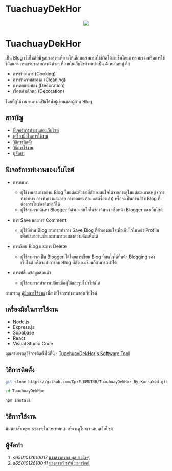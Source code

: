 
# TuachuayDekHor

<p align="center">
  <img src="https://github.com/CprE-KMUTNB/TuachuayDekHor_By-Korrakod/assets/142489002/772d1f8d-c374-4ec6-9953-d6151c51b4a0" width: 150px; height: 150px;">
</p>

# TuachuayDekHor 

เป็น Blog เว็บไซต์ที่มีจุดประสงค์เพื่อจะให้เด็กหอสามารถใช้ชีวิตได้ง่ายขึ้นโดยการรวบรวมทริคการใช้ชีวิตและการแชร์ประสบการณ์ต่างๆ ที่ภายในเว็บไซต์จะแบ่งเป็น 4 หมวดหมู่ คือ

- การทำอาหาร (Cooking)
- การทำความสะอาด (Cleaning)
- การตกแต่งห้อง (Decoration)
- เรื่องเล่าเด็กหอ (Decoration)

โดยที่ผู้ใช้งานสามารถเป็นได้ทั้งผู้เขียนและผู้อ่าน Blog

##  สารบัญ
- [ฟีเจอร์การทำงานของเว็บไซต์](#%E0%B8%9F%E0%B8%B5%E0%B9%80%E0%B8%88%E0%B8%AD%E0%B8%A3%E0%B9%8C%E0%B8%81%E0%B8%B2%E0%B8%A3%E0%B8%97%E0%B8%B3%E0%B8%87%E0%B8%B2%E0%B8%99%E0%B8%82%E0%B8%AD%E0%B8%87%E0%B9%80%E0%B8%A7%E0%B9%87%E0%B8%9A%E0%B9%84%E0%B8%8B%E0%B8%95%E0%B9%8C)
- [เครื่องมือในการใช้งาน](#%E0%B9%80%E0%B8%84%E0%B8%A3%E0%B8%B7%E0%B9%88%E0%B8%AD%E0%B8%87%E0%B8%A1%E0%B8%B7%E0%B8%AD%E0%B9%83%E0%B8%99%E0%B8%81%E0%B8%B2%E0%B8%A3%E0%B9%83%E0%B8%8A%E0%B9%89%E0%B8%87%E0%B8%B2%E0%B8%99)
- [วิธีการติดตั้ง](#%E0%B8%A7%E0%B8%B4%E0%B8%98%E0%B8%B5%E0%B8%81%E0%B8%B2%E0%B8%A3%E0%B8%95%E0%B8%B4%E0%B8%94%E0%B8%95%E0%B8%B1%E0%B9%89%E0%B8%87)
- [วิธีการใช้งาน](#%E0%B8%A7%E0%B8%B4%E0%B8%98%E0%B8%B5%E0%B8%81%E0%B8%B2%E0%B8%A3%E0%B9%83%E0%B8%8A%E0%B9%89%E0%B8%87%E0%B8%B2%E0%B8%99)
- [ผู้จัดทำ](#%E0%B8%9C%E0%B8%B9%E0%B9%89%E0%B8%88%E0%B8%B1%E0%B8%94%E0%B8%97%E0%B8%B3)

## ฟีเจอร์การทำงานของเว็บไซต์

 - การค้นหา
	 - ผู้ใช้งานสามารถอ่าน Blog ในแต่ละหัวข้อที่ตัวเองสนใจได้จากการดูในแต่ละหมวดหมู่ (การทำอาหาร การทำความสะอาด การตกแต่งห้อง และเรื่องเล่า) หรือจะเป็นการเสิร์ช Blog ที่ต้องการในช่องค้นหาก็ได้
	 - ผู้ใช้สามารถค้นหา Blogger ที่ตัวเองสนใจในช่องค้นหา หรือหน้า Blogger ของเว็บไซต์

- การ Save และการ Comment
	 - ผู้ใช้ที่อ่าน Blog สามารถทำการ Save ฺBlog ที่ตัวเองสนใจเพื่อเก็บไว้ในหน้า Profile เพื่อนำมาอ่านซ้ำและสามารถแสดงความคิดเห็นได้

- การเขียน Blog และการ Delete
	 - ผู้ใช้สามารถเป็น Blogger ได้โดยการเขียน Blog ที่สนใจได้ที่หน้า ฺBlogging ของเว็บไซต์ หรือจะทำการลบ Blog ที่ตัวเองเขียนก็สามารถทำได้

- การเปลี่ยนข้อมูลส่วนตัว
	- ผู้ใช้สามารถทำการเปลี่ยนชื่อผู้ใช้และรูปโปรไฟล์ได้


สามารถดู <a href="https://kmutnbacth-my.sharepoint.com/:b:/g/personal/s6501012610017_kmutnb_ac_th/ERyOlPUJdoVKlGrgXvMnLpIBnxcP480DJwfSZpPGEuZcJw?e=ErcjGo">คู่มือการใช้งาน</a> เพื่อเข้าใจการทำงานของเว็บไซต์ 

## เครื่องมือในการใช้งาน
- Node.js
- Express.js
- Supabase
- React
- Visual Studio Code

คุณสามารถดูวิธีการติดตั้งได้ที่นี่ : <a href="https://github.com/s6501012610017/TuachuayDekHor/wiki/TuachuayDekHor's-Software-Tool-Preparation">TuachuayDekHor's Software Tool</a>

## วิธีการติดตั้ง
``` bash
git clone https://github.com/CprE-KMUTNB/TuachuayDekHor_By-Korrakod.git

cd TuachuayDekHor

npm install
```

## วิธีการใช้งาน

พิมพ์คำสั่ง `npm start`ใน terminal เพื่อจะดูโปรเจคต์บนเว็บไซต์


##  ผู้จัดทำ

1. *s6501012610017*  <a href="https://github.com/s6501012610017">นางสาวกรกช พูลประดิษฐ์ </a>  
2. *s6501012610041* <a href="https://github.com/pumNicharee">นางสาวณิชารีย์ มาลารัตน์ </a>       
